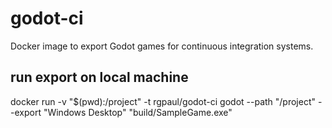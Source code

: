# godot-ci

Docker image to export Godot games for continuous integration systems.

## run export on local machine
docker run -v "$(pwd):/project" -t rgpaul/godot-ci godot --path "/project" --export "Windows Desktop" "build/SampleGame.exe"
